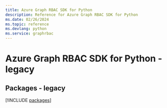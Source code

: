 ```yaml
---
title: Azure Graph RBAC SDK for Python
description: Reference for Azure Graph RBAC SDK for Python
ms.date: 02/26/2024
ms.topic: reference
ms.devlang: python
ms.service: graphrbac
---
```

# Azure Graph RBAC SDK for Python - legacy
## Packages - legacy
[!INCLUDE [packages](graph-rbac-index.md)]